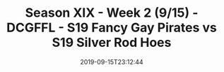 ---
title: Season XIX - Week 2 (9/15) - DCGFFL - S19 Fancy Gay Pirates vs S19 Silver Rod
  Hoes
teams-score:
- team: _teams/carolina-blue.md
  score: 6
- team: _teams/silver.md
  score: 34
mvp: Gerard,Max
game-ball: Von,Eli
sportsperson: Tracy,JC
season: 19
week: 2
date: '2019-09-15T23:12:44'
pageid: season-xix-week-2-9-15-7020-vs-7024
---